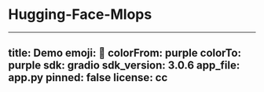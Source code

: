 # Hugging-Face-Mlops
---
title: Demo
emoji: 🌙
colorFrom: purple
colorTo: purple
sdk: gradio
sdk_version: 3.0.6
app_file: app.py
pinned: false
license: cc
---

